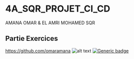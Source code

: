# 4A_SQR_PROJET_CI_CD
AMANA OMAR & EL AMRI MOHAMED
SQR 
## Partie Exercices 
https://github.com/omaramana
![alt text](https://cdn.futura-sciences.com/cdn-cgi/image/width=1920,quality=60,format=auto/sources/images/dossier/751/01-intro-751.jpg)
[![Generic badge](https://img.shields.io/badge/<SUBJECT>-<STATUS>-<COLOR>.svg)]()
